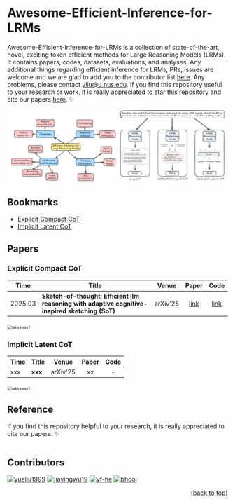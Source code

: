 # Awesome-Efficient-Inference-for-LRMs

Awesome-Efficient-Inference-for-LRMs is a collection of state-of-the-art, novel, exciting token efficient methods for Large Reasoning Models (LRMs). It contains papers, codes, datasets, evaluations, and analyses. Any additional things regarding efficient inference for LRMs, PRs, issues are welcome and we are glad to add you to the contributor list [here](#contributors). Any problems, please contact yliu@u.nus.edu. If you find this repository useful to your research or work, it is really appreciated to star this repository and cite our papers [here](#Reference). :sparkles:

<img src="./overview.png" alt="overview" style="zoom:61%;" />


## Bookmarks

- [Explicit Compact CoT](#explicit-compact-cot)
- [Implicit Latent CoT](#implicit-latent-cot)



## Papers



### Explicit Compact CoT

| Time    | Title                                                        | Venue |                  Paper                   |                             Code                             |
| ------- | ------------------------------------------------------------ | :---: | :--------------------------------------: | :----------------------------------------------------------: |
| 2025.03 | **Sketch-of-thought: Efficient llm reasoning with adaptive cognitive-inspired sketching (SoT)** |   arXiv'25     | [link](https://arxiv.org/abs/2503.05179) |        [link](https://github.com/SimonAytes/SoT)      |



<img src="D:./takeaway_1.png" alt="takeaway1" style="zoom:61%;" />



### Implicit Latent CoT



| Time | Title   |  Venue   | Paper | Code |
| ---- | ------- | :------: | :---: | :--: |
| xxx  | **xxx** | arXiv'25 |  xx   |  -   |



<img src="D:./takeaway_2.png" alt="takeaway1" style="zoom:61%;" />







## Reference

If you find this repository helpful to your research, it is really appreciated to cite our papers. :sparkles:

```

```



## Contributors

<a href="https://github.com/yueliu1999" target="_blank"><img src="https://avatars.githubusercontent.com/u/41297969?s=64&v=4" alt="yueliu1999" width="96" height="96"/></a> 
<a href="https://github.com/jiayingwu19" target="_blank"><img src="https://avatars.githubusercontent.com/u/54256470?v=4" alt="jiayingwu19" width="96" height="96"/></a> 
<a href="https://github.com/yf-he" target="_blank"><img src="https://avatars.githubusercontent.com/u/64448231?v=4" alt="yf-he" width="96" height="96"/></a> 
<a href="https://github.com/bhooi" target="_blank"><img src="https://avatars.githubusercontent.com/u/733939?v=4" alt="bhooi" width="96" height="96"/></a> 




<p align="right">(<a href="#top">back to top</a>)</p>












